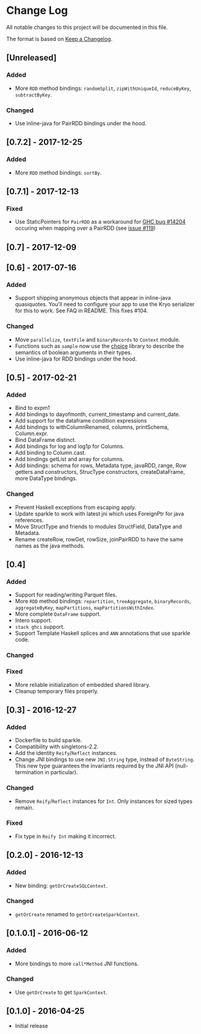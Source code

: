# Change Log

All notable changes to this project will be documented in this file.

The format is based on [Keep a Changelog](http://keepachangelog.com/).

## [Unreleased]

### Added

* More `RDD` method bindings: `randomSplit`, `zipWithUniqueId`,
  `reduceByKey`, `subtractByKey`.

### Changed

* Use inline-java for PairRDD bindings under the hood.

## [0.7.2] - 2017-12-25

### Added

* More `RDD` method bindings: `sortBy`.

## [0.7.1] - 2017-12-13

### Fixed

* Use StaticPointers for `PairRDD` as a workaround for [GHC bug
  #14204][ghc-14204] occuring when mapping over a PairRDD (see [issue
  #119][issue-119])

## [0.7] - 2017-12-09

## [0.6] - 2017-07-16

### Added

* Support shipping anonymous objects that appear in inline-java
  quasiquotes. You'll need to configure your app to use the Kryo
  serializer for this to work. See FAQ in README. This fixes #104.

### Changed

* Move `parallelize`, `textFile` and `binaryRecords` to `Context`
  module.
* Functions such as `sample` now use the [choice][hackage-choice]
  library to describe the semantics of boolean arguments in their
  types.
* Use inline-java for RDD bindings under the hood.

## [0.5] - 2017-02-21

### Added

* Bind to expm1
* Add bindings to dayofmonth, current_timestamp and current_date.
* Add support for the dataframe condition expressions
* Add bindings to withColumnRenamed, columns, printSchema, Column.expr.
* Bind DataFrame distinct.
* Add bindings for log and log1p for Columns.
* Add binding to Column.cast.
* Add bindings getList and array for columns.
* Add bindings: schema for rows, Metadata type, javaRDD, range, Row
  getters and constructors, StrucType constructors, createDataFrame,
  more DataType bindings.

### Changed

* Prevent Haskell exceptions from escaping apply.
* Update sparkle to work with latest jni which uses ForeignPtr
  for java references.
* Move StructType and friends to modules StructField, DataType and Metadata.
* Rename createRow, rowGet, rowSize, joinPairRDD to have the same names
  as the java methods.

## [0.4]

### Added

* Support for reading/writing Parquet files.
* More `RDD` method bindings: `repartition`, `treeAggregate`,
  `binaryRecords`, `aggregateByKey`, `mapPartitions`, `mapPartitionsWithIndex`.
* More complete `DataFrame` support.
* Intero support.
* `stack ghci` support.
* Support Template Haskell splices and `ANN` annotations that use
  sparkle code.

### Changed

### Fixed

* More reliable initialization of embedded shared library.
* Cleanup temporary files properly.

## [0.3] - 2016-12-27

### Added

* Dockerfile to build sparkle.
* Compatibility with singletons-2.2.
* Add the identity `Reify`/`Reflect` instances.
* Change JNI bindings to use new `JNI.String` type, instead of
  `ByteString`. This new type guarantees the invariants required by
  the JNI API (null-termination in particular).

### Changed

* Remove `Reify`/`Reflect` instances for `Int`. Only instances for
  sized types remain.

### Fixed

* Fix type in `Reify Int` making it incorrect.

## [0.2.0] - 2016-12-13

### Added

* New binding: `getOrCreateSQLContext`.

### Changed

* `getOrCreate` renamed to `getOrCreateSparkContext`.

## [0.1.0.1] - 2016-06-12

### Added

* More bindings to more `call*Method` JNI functions.

### Changed

* Use `getOrCreate` to get `SparkContext`.

## [0.1.0] - 2016-04-25

* Initial release

[ghc-14204]: https://ghc.haskell.org/trac/ghc/ticket/14204
[hackage-choice]: https://hackage.haskell.org/package/choice
[issue-119]: https://github.com/tweag/sparkle/issues/119
